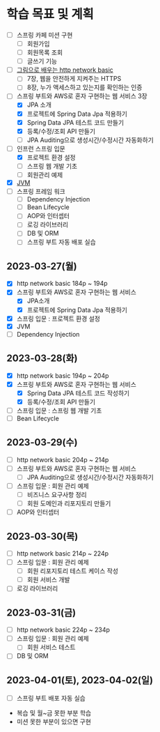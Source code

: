# 학습 목표 및 계획

- [ ] 스프링 카페 미션 구현
    - [ ] 회원가입
    - [ ] 회원목록 조회
    - [ ] 글쓰기 기능
- [ ] [그림으로 배우는 http network basic](https://github.com/yonghwankim-dev/TIL/blob/main/HttpNetworkBasic/README.md)
    - [ ] 7장, 웹을 안전하게 지켜주는 HTTPS
    - [ ] 8장, 누가 액세스하고 있는지를 확인하는 인증
- [ ] 스프링 부트와 AWS로 혼자 구현하는 웹 서비스 3장
    - [x] JPA 소개
    - [x] 프로젝트에 Spring Data Jpa 적용하기
    - [x] Spring Data JPA 테스트 코드 만들기
    - [x] 등록/수정/조회 API 만들기
    - [ ] JPA Auditing으로 생성시간/수정시간 자동화하기
- [ ] 인프런 스프링 입문
    - [x] 프로젝트 환경 설정
    - [ ] 스프링 웹 개발 기초
    - [ ] 회원관리 예제
- [x] [JVM](https://yonghwankim-dev.tistory.com/580)
- [ ] 스프링 프레임 워크
    - [ ] Dependency Injection
    - [ ] Bean Lifecycle
    - [ ] AOP와 인터셉터
    - [ ] 로깅 라이브러리
    - [ ] DB 및 ORM
    - [ ] 스프링 부트 자동 배포 실습

## 2023-03-27(월)

- [x] http network basic 184p ~ 194p
- [x] 스프링 부트와 AWS로 혼자 구현하는 웹 서비스
    - [x] JPA소개
    - [x] 프로젝트에 Spring Data Jpa 적용하기
- [x] 스프링 입문 : 프로젝트 환경 설정
- [x] JVM
- [ ] Dependency Injection

## 2023-03-28(화)

- [x] http network basic 194p ~ 204p
- [x] 스프링 부트와 AWS로 혼자 구현하는 웹 서비스
    - [x] Spring Data JPA 테스트 코드 작성하기
    - [x] 등록/수정/조회 API 만들기
- [ ] 스프링 입문 : 스프링 웹 개발 기초
- [ ] Bean Lifecycle

## 2023-03-29(수)

- [ ] http network basic 204p ~ 214p
- [ ] 스프링 부트와 AWS로 혼자 구현하는 웹 서비스
    - [ ] JPA Auditing으로 생성시간/수정시간 자동화하기
- [ ] 스프링 입문 : 회원 관리 예제
    - [ ] 비즈니스 요구사항 정리
    - [ ] 회원 도메인과 리포지토리 만들기
- [ ] AOP와 인터셉터

## 2023-03-30(목)

- [ ] http network basic 214p ~ 224p
- [ ] 스프링 입문 : 회원 관리 예제
    - [ ] 회원 리포지토리 테스트 케이스 작성
    - [ ] 회원 서비스 개발
- [ ] 로깅 라이브러리

## 2023-03-31(금)

- [ ] http network basic 224p ~ 234p
- [ ] 스프링 입문 : 회원 관리 예제
    - [ ] 회원 서비스 테스트
- [ ] DB 및 ORM

## 2023-04-01(토), 2023-04-02(일)

- [ ] 스프링 부트 배포 자동 실습
- 복습 및 월~금 못한 부분 학습
- 미션 못한 부분이 있으면 구현



